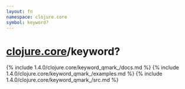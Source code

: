 ```yaml
---
layout: fn
namespace: clojure.core
symbol: keyword?
---
```


# [clojure.core](../)/keyword?

{% include 1.4.0/clojure.core/keyword_qmark_/docs.md %}
{% include 1.4.0/clojure.core/keyword_qmark_/examples.md %}
{% include 1.4.0/clojure.core/keyword_qmark_/src.md %}


